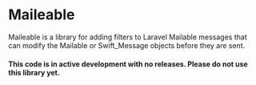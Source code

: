 # Maileable

Maileable is a library for adding filters to Laravel Mailable messages that can modify the Mailable or Swift_Message objects before they are sent.

#### This code is in active development with no releases. Please do not use this library yet.
